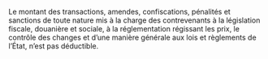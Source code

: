 Le  montant  des  transactions,  amendes,  confiscations,  pénalités  et sanctions de toute nature mis à la charge des contrevenants à la législation fiscale, douanière et sociale, à la réglementation régissant les prix, le contrôle des changes et d’une manière générale aux lois et règlements de l’État, n’est pas déductible.